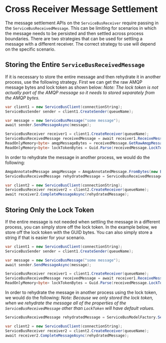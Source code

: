 # Cross Receiver Message Settlement

The message settlement APIs on the `ServiceBusReceiver` require passing in the
`ServiceBusReceivedMessage`. This can be limiting for scenarios in which the message needs to be persisted and then
settled across process boundaries. There are two strategies that can be used for settling a message with a different
receiver. The correct strategy to use will depend on the specific scenario.

## Storing the Entire `ServiceBusReceivedMessage`

If it is necessary to store the entire message and then rehydrate it in another process, use the following strategy.
First we can get the raw AMQP message bytes and lock token as shown below:
*Note: The lock token is not
actually part of the AMQP message so it needs to stored separately from the AMQP bytes.*

```C# Snippet:ServiceBusWriteReceivedMessage
var client1 = new ServiceBusClient(connectionString);
ServiceBusSender sender = client1.CreateSender(queueName);

var message = new ServiceBusMessage("some message");
await sender.SendMessageAsync(message);

ServiceBusReceiver receiver1 = client1.CreateReceiver(queueName);
ServiceBusReceivedMessage receivedMessage = await receiver1.ReceiveMessageAsync();
ReadOnlyMemory<byte> amqpMessageBytes = receivedMessage.GetRawAmqpMessage().ToBytes().ToMemory();
ReadOnlyMemory<byte> lockTokenBytes = Guid.Parse(receivedMessage.LockToken).ToByteArray();
```

In order to rehydrate the message in another process, we would do the following:

```C# Snippet:ServiceBusReadReceivedMessage
AmqpAnnotatedMessage amqpMessage = AmqpAnnotatedMessage.FromBytes(new BinaryData(amqpMessageBytes));
ServiceBusReceivedMessage rehydratedMessage = ServiceBusReceivedMessage.FromAmqpMessage(amqpMessage, new BinaryData(lockTokenBytes));

var client2 = new ServiceBusClient(connectionString);
ServiceBusReceiver receiver2 = client2.CreateReceiver(queueName);
await receiver2.CompleteMessageAsync(rehydratedMessage);
```

## Storing Only the Lock Token

If the entire message is not needed when settling the message in a different process, you can simply store off the
lock token. In the example below, we store off the lock token with the GUID bytes. You can also simply store a
string if that is easier for your scenario.

```C# Snippet:ServiceBusWriteReceivedMessageLockToken
var client1 = new ServiceBusClient(connectionString);
ServiceBusSender sender = client1.CreateSender(queueName);

var message = new ServiceBusMessage("some message");
await sender.SendMessageAsync(message);

ServiceBusReceiver receiver1 = client1.CreateReceiver(queueName);
ServiceBusReceivedMessage receivedMessage = await receiver1.ReceiveMessageAsync();
ReadOnlyMemory<byte> lockTokenBytes = Guid.Parse(receivedMessage.LockToken).ToByteArray();
```


In order to rehydrate the message in another process using the lock token, we would do the following:
*Note: Because we only stored the lock token, when we rehydrate the message all of the properties of the
`ServiceBusReceivedMessage` other than `LockToken` will have default values.*

```C# Snippet:ServiceBusReadReceivedMessageLockToken
ServiceBusReceivedMessage rehydratedMessage = ServiceBusModelFactory.ServiceBusReceivedMessage(lockTokenGuid: new Guid(lockTokenBytes.Span));

var client2 = new ServiceBusClient(connectionString);
ServiceBusReceiver receiver2 = client2.CreateReceiver(queueName);
await receiver2.CompleteMessageAsync(rehydratedMessage);
```
